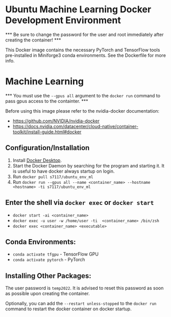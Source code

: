 # Ubuntu Machine Learning Docker Development Environment
*** Be sure to change the password for the user and root immediately after creating the container! ***

This Docker image contains the necessary PyTorch and TensorFlow tools pre-installed in Miniforge3 conda environments. See the Dockerfile for more info.

# Machine Learning
*** You must use the `--gpus all` argument to the `docker run` command to pass gpus access to the containter. ***

Before using this image please refer to the nvidia-docker documentation:
- https://github.com/NVIDIA/nvidia-docker
- https://docs.nvidia.com/datacenter/cloud-native/container-toolkit/install-guide.html#docker

## Configuration/Installation
1. Install [Docker Desktop](https://www.docker.com/products/docker-desktop).
1. Start the Docker Daemon by searching for the program and starting it. It is useful to have docker always startup on login.
1. Run ```docker pull s7117/ubuntu_env_ml```
1. Run ```docker run --gpus all --name <container_name> --hostname <hostname> -ti s7117/ubuntu_env_ml```

## Enter the shell via `docker exec` or `docker start`
- `docker start -ai <container_name>`
- `docker exec -u user -w /home/user -ti  <container_name> /bin/zsh`
- `docker exec <container_name> <executable>`

## Conda Environments:
- `conda activate tfgpu` - TensorFlow GPU
- `conda activate pytorch` - PyTorch

## Installing Other Packages:
The user password is `temp2022`. It is advised to reset this password as soon as possible upon creating the container.

Optionally, you can add the ```--restart unless-stopped``` to the ```docker run``` command to restart the docker container on docker startup.
